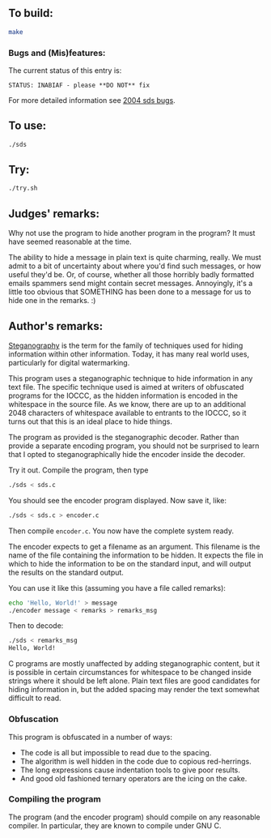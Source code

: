 ## To build:

```sh
make
```


### Bugs and (Mis)features:

The current status of this entry is:

```
STATUS: INABIAF - please **DO NOT** fix
```

For more detailed information see [2004 sds bugs](../../bugs.html#2004_sds).


## To use:

```sh
./sds
```


## Try:

```sh
./try.sh
```


## Judges' remarks:

Why not use the program to hide another program in the program? It
must have seemed reasonable at the time.

The ability to hide a message in plain text is quite charming, really.
We must admit to a bit of uncertainty about where you'd find such
messages, or how useful they'd be.  Or, of course, whether all those
horribly badly formatted emails spammers send might contain secret
messages.  Annoyingly, it's a little too obvious that SOMETHING has
been done to a message for us to hide one in the remarks.  :)


## Author's remarks:

[Steganography](https://en.wikipedia.org/wiki/Steganography) is the term for the
family of techniques used for hiding information within other information.
Today, it has many real world uses, particularly for digital watermarking.

This program uses a steganographic technique to hide information in any text
file.  The specific technique used is aimed at writers of obfuscated programs
for the IOCCC, as the hidden information is encoded in the whitespace in the
source file.  As we know, there are up to an additional 2048 characters of
whitespace available to entrants to the IOCCC, so it turns out that this is an
ideal place to hide things.

The program as provided is the steganographic decoder.  Rather than
provide a separate encoding program, you should not be surprised to
learn that I opted to steganographically hide the encoder inside the
decoder.

Try it out.  Compile the program, then type

```sh
./sds < sds.c
```

You should see the encoder program displayed.  Now save it, like:

```sh
./sds < sds.c > encoder.c
```

Then compile `encoder.c`.  You now have the complete system ready.

The encoder expects to get a filename as an argument.  This filename
is the name of the file containing the information to be hidden.  It
expects the file in which to hide the information to be on the
standard input, and will output the results on the standard output.

You can use it like this (assuming you have a file called remarks):

```sh
echo 'Hello, World!' > message
./encoder message < remarks > remarks_msg
```

Then to decode:

```sh
./sds < remarks_msg
Hello, World!
```

C programs are mostly unaffected by adding steganographic content,
but it is possible in certain circumstances for whitespace to be
changed inside strings where it should be left alone.  Plain text
files are good candidates for hiding information in, but the added
spacing may render the text somewhat difficult to read.


### Obfuscation

This program is obfuscated in a number of ways:

* The code is all but impossible to read due to the spacing.
* The algorithm is well hidden in the code due to copious red-herrings.
* The long expressions cause indentation tools to give poor results.
* And good old fashioned ternary operators are the icing on the cake.

### Compiling the program

The program (and the encoder program) should compile on any
reasonable compiler.  In particular, they are known to compile under
GNU C.


<!--

    Copyright © 1984-2024 by Landon Curt Noll. All Rights Reserved.

    You are free to share and adapt this file under the terms of this license:

	Creative Commons Attribution-ShareAlike 4.0 International (CC BY-SA 4.0)

    For more information, see:

	https://creativecommons.org/licenses/by-sa/4.0/

-->
